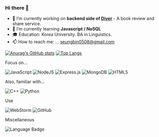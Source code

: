### Hi there 👋

- 🔭 I’m currently working on **backend side of [Diver](http://bookdiver.net/)** - A book review and share service.
- 🌱 I’m currently learning **Javascript / NoSQL**
 - 🎓 Education: Korea University. BA in Linguistics.
- 📫 How to reach me: ... seungbin0508@gmail.com


[![Anurag's GitHub stats](https://github-readme-stats.vercel.app/api?username=seungbin0508)](https://github.com/anuraghazra/github-readme-stats)
[![Top Langs](https://github-readme-stats.vercel.app/api/top-langs/?username=anuraghazra&layout=compact)](https://github.com/anuraghazra/github-readme-stats)


Focus on...

![JavaScript](https://img.shields.io/badge/javascript-%23323330.svg?style=for-the-badge&logo=javascript&logoColor=%23F7DF1E)
![NodeJS](https://img.shields.io/badge/node.js-%2343853D.svg?style=for-the-badge&logo=node.js&logoColor=white)
![Express.js](https://img.shields.io/badge/express.js-%23404d59.svg?style=for-the-badge&logo=express&logoColor=%2361DAFB)
![MongoDB](https://img.shields.io/badge/MongoDB-%234ea94b.svg?style=for-the-badge&logo=mongodb&logoColor=white)
![HTML5](https://img.shields.io/badge/html5-%23E34F26.svg?style=for-the-badge&logo=html5&logoColor=white)


Also, familiar with...

![C++](https://img.shields.io/badge/c++-%2300599C.svg?style=for-the-badge&logo=c%2B%2B&logoColor=white)
![Python](https://img.shields.io/badge/python-%2314354C.svg?style=for-the-badge&logo=python&logoColor=white)

Use

![WebStorm](https://img.shields.io/badge/webstorm-143?style=for-the-badge&logo=webstorm&logoColor=white&color=black)
![GitHub](https://img.shields.io/badge/github-%23121011.svg?style=for-the-badge&logo=github&logoColor=white)

Miscellaneous

![Language Badge](https://img.shields.io/badge/Languages-Korean,English-yellowgreen?style=for-the-badge&logo=appveyor)

[comment]: <> (https://github.com/Ileriayo/markdown-badges)